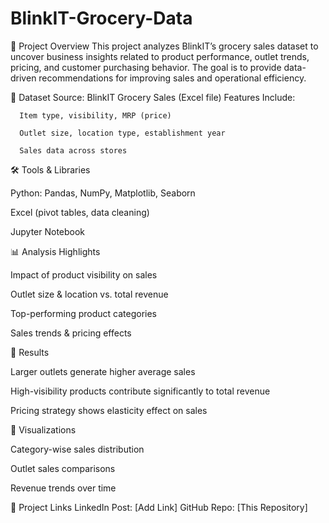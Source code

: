 # BlinkIT-Grocery-Data
📌 Project Overview
This project analyzes BlinkIT’s grocery sales dataset to uncover business insights related to product performance, outlet trends, pricing, and customer purchasing behavior. The goal is to provide data-driven recommendations for improving sales and operational efficiency.

📂 Dataset
Source: BlinkIT Grocery Sales (Excel file)
Features Include:

      Item type, visibility, MRP (price)
      
      Outlet size, location type, establishment year
      
      Sales data across stores
      

🛠️ Tools & Libraries

Python: Pandas, NumPy, Matplotlib, Seaborn

Excel (pivot tables, data cleaning)

Jupyter Notebook


📊 Analysis Highlights

Impact of product visibility on sales

Outlet size & location vs. total revenue

Top-performing product categories

Sales trends & pricing effects



🚀 Results

Larger outlets generate higher average sales

High-visibility products contribute significantly to total revenue

Pricing strategy shows elasticity effect on sales


📸 Visualizations

Category-wise sales distribution

Outlet sales comparisons

Revenue trends over time


🔗 Project Links
LinkedIn Post: [Add Link]
GitHub Repo: [This Repository]
